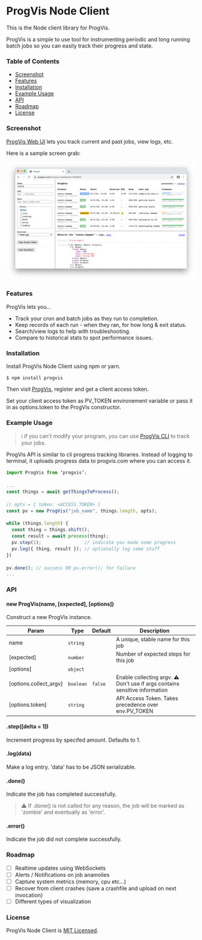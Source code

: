 # ProgVis Node Client

This is the Node client library for ProgVis.

ProgVis is a simple to use tool for instrumenting periodic and long running
batch jobs so you can easily track their progress and state.

### Table of Contents

  * [Screenshot](#screenshot)
  * [Features](#features)
  * [Installation](#installation)
  * [Example Usage](#example-usage)
  * [API](#api)
  * [Roadmap](#roadmap)
  * [License](#license)

### Screenshot

[ProgVis Web UI](https://progvis.com) lets you track current and past jobs, view logs, etc.

Here is a sample screen grab:

![Sample Progress Bars](/images/sample_output.png)

### Features

ProgVis lets you...

* Track your cron and batch jobs as they run to completion.
* Keep records of each run - when they ran, for how long & exit status.
* Search/view logs to help with troubleshooting.
* Compare to historical stats to spot performance issues.

### Installation

Install ProgVis Node Client using npm or yarn.

```
$ npm install progvis
```

Then visit [ProgVis](https://progvis.com), register and get a client access token.

Set your client access token as PV_TOKEN environement variable or pass it in as
options.token to the ProgVis constructor.

### Example Usage

> :information_source: if you can't modify your program, you can use [ProgVis CLI](https://github.com/pashasadri/progvis-cli) to track your jobs.

ProgVis API is similar to cli progress tracking libraries.  Instead of logging
to terminal, it uploads progress data to progvis.com where you can access it.

```javascript
import ProgVis from ‘progvis’;

...
const things = await getThingsToProcess();

// opts = { token: <ACCESS_TOKEN> }
const pv = new ProgVis("job_name", things.length, opts);

while (things.length) {
  const thing = things.shift();
  const result = await process(thing);
  pv.step(1);                // indicate you made some progress
  pv.log({ thing, result }); // optionally log some stuff
})

pv.done(); // success OR pv.error(); for failure
...

```

### API

#### new ProgVis(name, [expected], [options])

Construct a new ProgVis instance.

| Param | Type | Default | Description |
| --- | --- | --- | --- |
| name | <code>string</code> |  | A unique, stable name for this job |
| [expected] | <code>number</code> |  | Number of expected steps for this job |
| [options] | <code>object</code>  |
| [options.collect_argv] | <code>boolean</code> | <code>false</code> | Enable collecting argv. :warning: Don't use if args contains sensitive information |
| [options.token] | <code>string</code> |  | API Access Token.  Takes precedence over env.PV_TOKEN |


#### .step([delta = 1])

Increment progress by specifed amount. Defaults to 1.

#### .log(data)

Make a log entry. 'data' has to be JSON serializable.

#### .done()

Indicate the job has completed successfully.

> :warning: If .done() is not called for any reason, the job will be marked as 'zombie' and eventually as 'error'.

#### .error()

Indicate the job did not complete successfully.

### Roadmap

- [ ] Realtime updates using WebSockets
- [ ] Alerts / Notifications on job anamolies
- [ ] Capture system metrics (memory, cpu etc...)
- [ ] Recover from client crashes (save a crashfile and upload on next invocation)
- [ ] Different types of visualization

### License

ProgVis Node Client is [MIT Licensed](./LICENSE).
